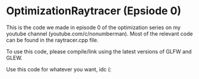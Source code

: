# OptimizationRaytracer (Epsiode 0)

This is the code we made in episode 0 of the optimization series on my youtube channel (youtube.com/c/nonumberman). Most of the relevant code can be found in the raytracer.cpp file.

To use this code, please compile/link using the latest versions of GLFW and GLEW.

Use this code for whatever you want, idc (:
